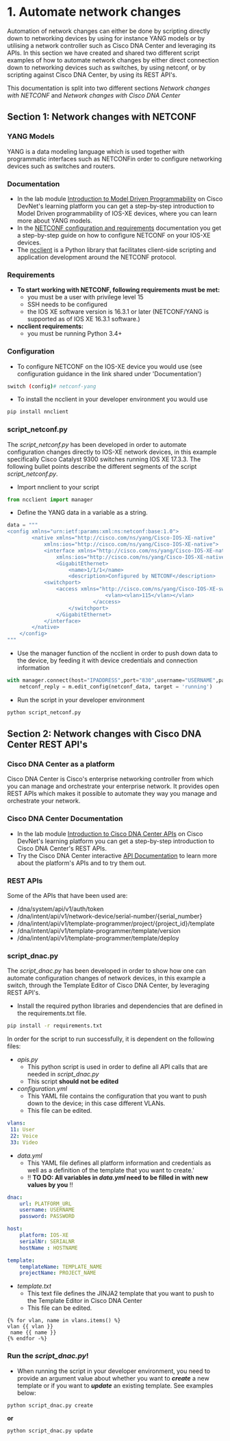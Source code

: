 # 1. Automate network changes
Automation of network changes can either be done by scripting directly down to networking devices by using for instance YANG models or by utilising a network controller such as Cisco DNA Center and leveraging its APIs. In this section we have created and shared two different script examples of how to automate network changes by either direct connection down to networking devices such as switches, by using netconf, or by scripting against Cisco DNA Center, by using its REST API's.

This documentation is split into two different sections *Network changes with NETCONF* and *Network changes with Cisco DNA Center*

## Section 1: Network changes with NETCONF 
### YANG Models
YANG is a data modeling language which is used together with programmatic interfaces such as NETCONFin order to configure networking devices such as switches and routers. 

### Documentation
- In the lab module [Introduction to Model Driven Programmability](https://developer.cisco.com/learning/modules/intro-device-level-interfaces/) on Cisco DevNet's learning platform you can get a step-by-step introduction to Model Driven programmability of IOS-XE devices, where you can learn more about YANG models.
- In the [NETCONF configuration and requirements](https://www.cisco.com/c/en/us/td/docs/ios-xml/ios/prog/configuration/173/b_173_programmability_cg/configuring_yang_datamodel.html) documentation you get a step-by-step guide on how to configure NETCONF on your IOS-XE devices. 
- The [ncclient](https://pypi.org/project/ncclient/) is a Python library that facilitates client-side scripting and application development around the NETCONF protocol.

### Requirements
- **To start working with NETCONF, following requirements must be met:**
	- you must be a user with privilege level 15
	- SSH needs to be configured
	- the IOS XE software version is 16.3.1 or later (NETCONF/YANG is supported as of IOS XE 16.3.1 software.) 
- **ncclient requirements:**
	- you must be running Python 3.4+

### Configuration
- To configure NETCONF on the IOS-XE device you would use (see configuration guidance in the link shared under 'Documentation')
```bash
switch (config)# netconf-yang
```
- To install the ncclient in your developer environment you would use
```bash
pip install nnclient
```
### script_netconf.py
The *script_netconf.py* has been developed in order to automate configuration changes directly to IOS-XE network devices, in this example specifically Cisco Catalyst 9300 switches running IOS XE 17.3.3. The following bullet points describe the different segments of the script *script_netconf.py*.

- Import nnclient to your script
```python
from ncclient import manager
```

- Define the YANG data in a variable as a string. 
```python
data = """
<config xmlns="urn:ietf:params:xml:ns:netconf:base:1.0">
        <native xmlns="http://cisco.com/ns/yang/Cisco-IOS-XE-native"
            xmlns:ios="http://cisco.com/ns/yang/Cisco-IOS-XE-native">
            <interface xmlns="http://cisco.com/ns/yang/Cisco-IOS-XE-native"
                xmlns:ios="http://cisco.com/ns/yang/Cisco-IOS-XE-native">
                <GigabitEthernet>
                    <name>1/1/1</name>
                    <description>Configured by NETCONF</description>
			<switchport>
				<access xmlns="http://cisco.com/ns/yang/Cisco-IOS-XE-switch">
                        		<vlan><vlan>115</vlan></vlan>
                    		</access>
                	</switchport>
                </GigabitEthernet>
            </interface>
        </native>
    </config>
"""
```

- Use the manager function of the ncclient in order to push down data to the device, by feeding it with device credentials and connection information
```python
with manager.connect(host="IPADDRESS",port="830",username="USERNAME",password="PASSWORD",hostkey_verify=False) as m:
	netconf_reply = m.edit_config(netconf_data, target = 'running')
```

- Run the script in your developer environment
```bash
python script_netconf.py
```

## Section 2: Network changes with Cisco DNA Center REST API's
### Cisco DNA Center as a platform
Cisco DNA Center is Cisco's enterprise networking controller from which you can manage and orchestrate your enterprise network. It provides open REST APIs which makes it possible to automate they way you manage and orchestrate your network. 

### Cisco DNA Center Documentation
- In the lab module [Introduction to Cisco DNA Center APIs](https://developer.cisco.com/learning/modules/dnac-rest-apis/) on Cisco DevNet's learning platform you can get a step-by-step introduction to Cisco DNA Center's REST APIs.
- Try the Cisco DNA Center interactive [API Documentation](https://developer.cisco.com/docs/dna-center/#!cisco-dna-center-2-3-3-api-overview) to learn more about the platform's APIs and to try them out.

### REST APIs
Some of the APIs that have been used are:
- /dna/system/api/v1/auth/token 
- /dna/intent/api/v1/network-device/serial-number/{serial_number}  
- /dna/intent/api/v1/template-programmer/project/{project_id}/template  
- /dna/intent/api/v1/template-programmer/template/version  
- /dna/intent/api/v1/template-programmer/template/deploy  

### script_dnac.py
The *script_dnac.py* has been developed in order to show how one can automate configuration changes of network devices, in this example a switch, through the Template Editor of Cisco DNA Center, by leveraging REST API's. 

- Install the required python libraries and dependencies that are defined in the requirements.txt file.
```bash
pip install -r requirements.txt
```

In order for the script to run successfully, it is dependent on the following files:
- *apis.py*
	- This python script is used in order to define all API calls that are needed in *script_dnac.py*
	- This script **should not be edited**
- *configuration.yml*
	- This YAML file contains the configuration that you want to push down to the device; in this case different VLANs.
	- This file can be edited.
```yaml
vlans:
 11: User
 22: Voice
 33: Video
```
- *data.yml*
	- This YAML file defines all platform information and credentials as well as a definition of the template that you want to create.'
	- :bangbang: **TO DO: All variables in *data.yml* need to be filled in with new values by you** :bangbang:
```yaml
dnac: 
    url: PLATFORM_URL
    username: USERNAME
    password: PASSWORD

host:
    platform: IOS-XE
    serialNr: SERIALNR
    hostName : HOSTNAME

template: 
    templateName: TEMPLATE_NAME
    projectName: PROJECT_NAME
```
- *template.txt*
	- This text file defines the JINJA2 template that you want to push to the Template Editor in Cisco DNA Center 
	- This file can be edited.
```jinja2
{% for vlan, name in vlans.items() %}
vlan {{ vlan }}
 name {{ name }}
{% endfor -%}
```

### Run the *script_dnac.py*!
- When running the script in your developer environment, you need to provide an argument value about whether you want to ***create*** a new template or if you want to ***update*** an existing template. See examples below:
```bash
python script_dnac.py create
```
**or**
```bash
python script_dnac.py update
```
